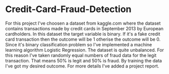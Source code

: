 # Credit-Card-Fraud-Detection

For this project I've choosen a dataset from kaggle.com where the dataset contains transactions made by credit cards in September 2013 by European cardholders. In this dataset the target variable is binary. If it's a fake credit card transaction then the outcome will be 1 otherise the outcome will be 0. Since it's binary classification problem so I've implemented a machine learning algorithm Logistic Regression. The dataset is quite unbalanced. For this reason I've taken randomly equal numbers of fraud data for the legit transaction. That means 50% is legit and 50% is fraud. By training the data I've got my desired outcome. For more details I've added a project report.
